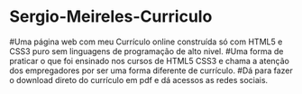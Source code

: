 # Sergio-Meireles-Curriculo

#Uma página web com meu Currículo online construída só com HTML5 e CSS3 puro sem linguagens de programação de alto nivel.
#Uma forma de praticar o que foi ensinado nos cursos de HTML5 CSS3 e chama a atenção dos empregadores por ser uma forma diferente de currículo.
#Dá para fazer o download direto do currículo em pdf e dá acessos as redes sociais.
